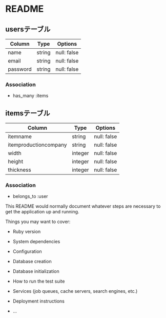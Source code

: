 # README

## usersテーブル
|Column|Type|Options|
|------|----|-------|
|name    |string|null: false|  
|email   |string|null: false|
|password|string|null: false|
### Association
- has_many :items


## itemsテーブル
|Column|Type|Options|
|------|----|-------|
|itemname             |string|null: false| ## 計算に用いる生地名
|itemproductioncompany|string|null: false| ## 計算に用いるメーカー名|
|width                |integer|null: false|  ## 計算に用いる生地の横方向の寸法
|height               |integer|null: false|  ## 計算に用いる生地の縦方向の寸法
|thickness            |integer|null: false|  ## 生地の厚み
### Association
- belongs_to :user

This README would normally document whatever steps are necessary to get the
application up and running.

Things you may want to cover:

* Ruby version

* System dependencies

* Configuration

* Database creation

* Database initialization

* How to run the test suite

* Services (job queues, cache servers, search engines, etc.)

* Deployment instructions

* ...
